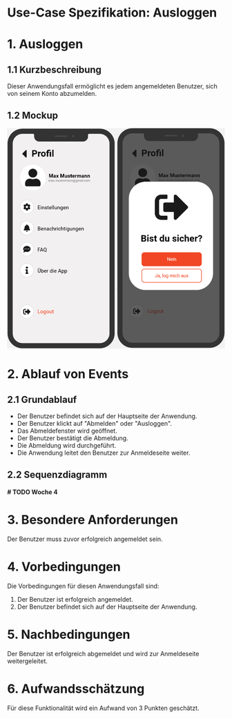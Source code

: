# Use-Case Spezifikation: Ausloggen

# 1. Ausloggen

## 1.1 Kurzbeschreibung
Dieser Anwendungsfall ermöglicht es jedem angemeldeten Benutzer, sich von seinem Konto abzumelden.

## 1.2 Mockup
![Ausloggen](./mockups/UC3_Ausloggen.png)

# 2. Ablauf von Events

## 2.1 Grundablauf
- Der Benutzer befindet sich auf der Hauptseite der Anwendung.
- Der Benutzer klickt auf "Abmelden" oder "Ausloggen".
- Das Abmeldefenster wird geöffnet.
- Der Benutzer bestätigt die Abmeldung.
- Die Abmeldung wird durchgeführt.
- Die Anwendung leitet den Benutzer zur Anmeldeseite weiter.

## 2.2 Sequenzdiagramm

#### # TODO Woche 4

# 3. Besondere Anforderungen
Der Benutzer muss zuvor erfolgreich angemeldet sein.

# 4. Vorbedingungen
Die Vorbedingungen für diesen Anwendungsfall sind:
1. Der Benutzer ist erfolgreich angemeldet.
2. Der Benutzer befindet sich auf der Hauptseite der Anwendung.

# 5. Nachbedingungen
Der Benutzer ist erfolgreich abgemeldet und wird zur Anmeldeseite weitergeleitet.

# 6. Aufwandsschätzung
Für diese Funktionalität wird ein Aufwand von 3 Punkten geschätzt.